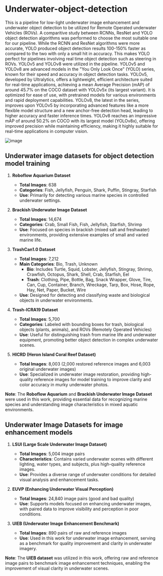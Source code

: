 # Underwater-object-detection

This is a pipeline for low-light underwater image enhancement and underwater object detection to be utilized for Remote Operated underwater Vehicles (ROVs). A comparitive study between RCNNs, ResNet and YOLO object detection algorithms was performed to choose the most suitable one for our pipeline. While the RCNN and ResNet algorithms were more accurate, YOLO produced object detection results 100-150% faster as compared to the two with only a small hit in accuracy. This makes YOLO perfect for pipelines involving real time object detection such as steering in ROVs. YOLOv5 and YOLOv8 were utilized in the pipeline. YOLOv5 and YOLOv8 are advanced models in the "You Only Look Once" (YOLO) series, known for their speed and accuracy in object detection tasks. YOLOv5, developed by Ultralytics, offers a lightweight, efficient architecture suited for real-time applications, achieving a mean Average Precision (mAP) of around 45.7% on the COCO dataset with YOLOv5x (its largest variant). It is optimized for ease of use, with pretrained models for various environments and rapid deployment capabilities. YOLOv8, the latest in the series, improves upon YOLOv5 by incorporating advanced features like a more flexible model structure and a new anchor-free detection head, leading to higher accuracy and faster inference times. YOLOv8 reaches an impressive mAP of around 50.2% on COCO with its largest model (YOLOv8x), offering improved precision while maintaining efficiency, making it highly suitable for real-time applications in computer vision.

![image](https://github.com/user-attachments/assets/7d110c2d-96f8-4531-8324-0aebdb28b3dd)

## Underwater image datasets for object detection model training

1. **Roboflow Aquarium Dataset**
   - **Total Images**: 638
   - **Categories**: Fish, Jellyfish, Penguin, Shark, Puffin, Stingray, Starfish
   - **Use**: Primarily for detecting various marine species in controlled underwater settings.

2. **Brackish Underwater Image Dataset**
   - **Total Images**: 14,674
   - **Categories**: Crab, Small Fish, Fish, Jellyfish, Starfish, Shrimp
   - **Use**: Focused on species in brackish (mixed salt and freshwater) environments, providing extensive examples of small and varied marine life.

3. **TrashCan1.0 Dataset**
   - **Total Images**: 7,212
   - **Main Categories**: Bio, Trash, Unknown
      - **Bio**: Includes Turtle, Squid, Lobster, Jellyfish, Stingray, Shrimp, Crawfish, Octopus, Shark, Shell, Crab, Starfish, Eel
      - **Trash**: Clothing, Pipe, Bottle, Bag, Snack Wrapper, Glove, Tire, Can, Cup, Container, Branch, Wreckage, Tarp, Box, Hose, Rope, Hay, Net, Paper, Bucket, Wire
   - **Use**: Designed for detecting and classifying waste and biological objects in underwater environments.

4. **Trash-ICRA19 Dataset**
   - **Total Images**: 5,700
   - **Categories**: Labeled with bounding boxes for trash, biological objects (plants, animals), and ROVs (Remotely Operated Vehicles)
   - **Use**: Useful for distinguishing trash from marine life and underwater equipment, promoting better object detection in complex underwater scenes.

5. **HICRD (Heron Island Coral Reef Dataset)**
   - **Total Images**: 8,003 (2,000 restored reference images and 6,003 original underwater images)
   - **Use**: Specialized in underwater image restoration, providing high-quality reference images for model training to improve clarity and color accuracy in murky underwater photos.

**Note**: The **Roboflow Aquarium** and **Brackish Underwater Image Dataset** were used in this work, providing essential data for recognizing marine species and understanding image characteristics in mixed aquatic environments.

## Underwater Image Datasets for image enhancement models

1. **LSUI (Large Scale Underwater Image Dataset)**
   - **Total Images**: 5,004 image pairs
   - **Characteristics**: Contains varied underwater scenes with different lighting, water types, and subjects, plus high-quality reference images.
   - **Use**: Provides a diverse range of underwater conditions for detailed visual analysis and enhancement tasks.

2. **EUVP (Enhancing Underwater Visual Perception)**
   - **Total Images**: 24,840 image pairs (good and bad quality)
   - **Use**: Supports models focused on enhancing underwater images, with paired data to improve visibility and perception in poor conditions.

3. **UIEB (Underwater Image Enhancement Benchmark)**
   - **Total Images**: 890 pairs of raw and reference images
   - **Use**: Used in this work for underwater image enhancement, serving as a benchmark for quality improvement and clarity in underwater imagery.

**Note**: The **UIEB dataset** was utilized in this work, offering raw and reference image pairs to benchmark image enhancement techniques, enabling the improvement of visual clarity in underwater scenes.

